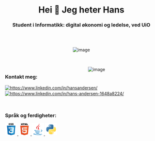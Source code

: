 <h1 align="center">Hei 👋 Jeg heter Hans</h1>
<h3 align="center">Student i Informatikk: digital økonomi og ledelse, ved UiO</h3>
<br>
<br>
<p align = "center">
<img width="900" alt="image" src="https://user-images.githubusercontent.com/91554059/188613532-05ddd0c6-9303-4450-ab9b-c232e5dea81e.png">


</p>
<br>
<br>

<img width="230" alt="image" align = "right" src="https://user-images.githubusercontent.com/91554059/188613838-4fc11618-bad7-4e99-b907-daab2dab051e.png">


<p align = "left">
<h3 align = "left" >Kontakt meg:</h3>
<a href="https://www.linkedin.com/in/hansandersen/" target="blank"><img align="center" src="https://raw.githubusercontent.com/rahuldkjain/github-profile-readme-generator/master/src/images/icons/Social/linked-in-alt.svg" alt="https://www.linkedin.com/in/hansandersen/" height="30" width="40" /></a>
<a href="mailto: hans.andersen02@gmail.com?subject=Hei Hans!" target="blank"><img align="center" src="https://user-images.githubusercontent.com/91554059/188510618-45677fd1-cd6e-493c-81bd-e8b8f5d1c21d.png" alt="https://www.linkedin.com/in/hans-andersen-1648a8224/" height="40" width="40" /></a>
</p>



<br>
<h3 align="left">Språk og ferdigheter:</h3>

<p align="left"> <a href="https://www.w3schools.com/css/" target="_blank" rel="noreferrer"> <img src="https://raw.githubusercontent.com/devicons/devicon/master/icons/css3/css3-original-wordmark.svg" alt="css3" width="40" height="40"/> </a> <a href="https://www.w3.org/html/" target="_blank" rel="noreferrer"> <img src="https://raw.githubusercontent.com/devicons/devicon/master/icons/html5/html5-original-wordmark.svg" alt="html5" width="40" height="40"/> </a> <a href="https://www.java.com" target="_blank" rel="noreferrer"> <img src="https://raw.githubusercontent.com/devicons/devicon/master/icons/java/java-original.svg" alt="java" width="40" height="40"/> </a> <a href="https://www.python.org" target="_blank" rel="noreferrer"> <img src="https://raw.githubusercontent.com/devicons/devicon/master/icons/python/python-original.svg" alt="python" width="40" height="40"/> </a> </p>
<br>
<br>




